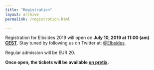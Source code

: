 ```yaml
---
title: "Registration"
layout: archive
permalink: /registration.html

---
```


Registration for Elbsides 2019 will open on **July 10, 2019 at 11:00
(am)
[CEST](https://en.wikipedia.org/wiki/Central_European_Summer_Time)**. Stay
tuned by following us on Twitter at: [@Elbsides](https://twitter.com/elbsides).

Regular admission will be EUR 20.

**Once open, the tickets will be available  [on pretix](https://pretix.eu/elbsides/elbsides2019).**
